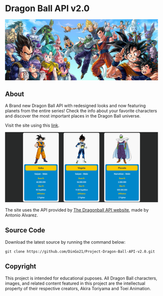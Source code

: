 # Dragon Ball API v2.0

![Banner](img/banner.jpg)

## About

A Brand new Dragon Ball API with redesigned looks and now featuring planets from the entire series! Check the info about your favorite characters and discover the most important places in the Dragon Ball universe.

Visit the site using this [link](https://dingo21.github.io/Project-Dragon-Ball-API-v2.0/).

![Website screenshot](img/screenshot.png)

The site uses the API provided by [The Dragonball API website](https://web.dragonball-api.com/), made by Antonio Alvarez.

## Source Code

Download the latest source by running the command below:

```
git clone https://github.com/DinGo21/Project-Dragon-Ball-API-v2.0.git
```

## Copyright

This project is intended for educational puposes. All Dragon Ball characters, images, and related content featured in this project are the intellectual property of their respective creators, Akira Toriyama and Toei Animation.
